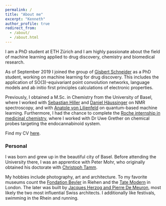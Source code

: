 ```yaml
---
permalink: /
title: "About me"
excerpt: "Kenneth"
author_profile: true
redirect_from: 
  - /about/
  - /about.html
---
```


I am a PhD student at ETH Zürich and I am highly passionate about the field of machine learning applied to drug discovery, chemistry and biomedical research. 

As of September 2019 I joined the group of [Gisbert Schneider](https://cadd.ethz.ch/people/gisbert_Schneider.html) as a PhD student, working on machine learning for drug discovery. This includes the application of SO(3)-equivariant point convolution networks, language models and ab initio first principles calculations of electronic properties. 

Previously, I obtained a M.Sc. in Chemistry from the University of Basel, where I worked with [Sebastian Hiller](https://www.biozentrum.unibas.ch/research/researchgroups/overview/unit/hiller/research-group-prof-sebastian-hiller/) and [Daniel Häussinger](https://haeussinger.chemie.unibas.ch/en/home/) on NMR spectroscopy, and with [Anatole von Lilienfeld](https://www.chemie1.unibas.ch/~anatole/index.html) on quantum-based machine learning. Furthermore, I had the chance to complete the [Roche internship in medicinal chemistry](https://www.roche.com/careers/our-locations/europe/switzerland/ch-your-job/students_and_graduates/ch_internships/rich_program.htm), where I worked with Dr Uwe Grether on chemical probes targeting the endocannabinoid system. 

Find my CV [here](https://kennetyh.github.io/files/CV_Kenneth.pdf).

### Personal

I was born and grew up in the beautiful city of Basel. Before attending the University there, I was an apprentice with Peter Mohr, who originally obtained his doctorate with [Christoph Tamm](https://unigeschichte.unibas.ch/materialien/rektoren/christoph-tamm.html).

My hobbies include photography, art and architecture. To my favorite museums count the [Fondation Beyler](https://www.fondationbeyeler.ch/) in Riehen and the [Tate Modern](https://www.tate.org.uk/visit/tate-modern) in London. The later was built by [Jacques Herzog and Pierre De Meuron](https://www.vitra.com/de-ch/corporation/designer/details/herzog-de-meuron), most likely the two most influential Swiss architects. I additionally like festivals, swimming in the Rhein and running.